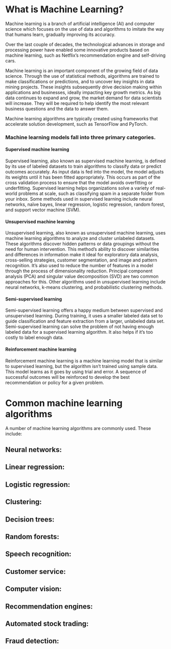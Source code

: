 # What is Machine Learning?
Machine learning is a branch of artificial intelligence (AI) and computer science which focuses on the use of data and algorithms to imitate the way that humans learn, gradually improving its accuracy.

Over the last couple of decades, the technological advances in storage and processing power have enabled some innovative products based on machine learning, such as Netflix’s recommendation engine and self-driving cars.

Machine learning is an important component of the growing field of data science. Through the use of statistical methods, algorithms are trained to make classifications or predictions, and to uncover key insights in data mining projects. These insights subsequently drive decision making within applications and businesses, ideally impacting key growth metrics. As big data continues to expand and grow, the market demand for data scientists will increase. They will be required to help identify the most relevant business questions and the data to answer them.

Machine learning algorithms are typically created using frameworks that accelerate solution development, such as TensorFlow and PyTorch.


### Machine learning models fall into three primary categories.

#### Supervised machine learning            
Supervised learning, also known as supervised machine learning, is defined by its use of labeled datasets to train algorithms to classify data or predict outcomes accurately. As input data is fed into the model, the model adjusts its weights until it has been fitted appropriately. This occurs as part of the cross validation process to ensure that the model avoids overfitting or underfitting. Supervised learning helps organizations solve a variety of real-world problems at scale, such as classifying spam in a separate folder from your inbox. Some methods used in supervised learning include neural networks, naïve bayes, linear regression, logistic regression, random forest, and support vector machine (SVM).

#### Unsupervised machine learning
Unsupervised learning, also known as unsupervised machine learning, uses machine learning algorithms to analyze and cluster unlabeled datasets. These algorithms discover hidden patterns or data groupings without the need for human intervention. This method’s ability to discover similarities and differences in information make it ideal for exploratory data analysis, cross-selling strategies, customer segmentation, and image and pattern recognition. It’s also used to reduce the number of features in a model through the process of dimensionality reduction. Principal component analysis (PCA) and singular value decomposition (SVD) are two common approaches for this. Other algorithms used in unsupervised learning include neural networks, k-means clustering, and probabilistic clustering methods.

#### Semi-supervised learning 
Semi-supervised learning offers a happy medium between supervised and unsupervised learning. During training, it uses a smaller labeled data set to guide classification and feature extraction from a larger, unlabeled data set. Semi-supervised learning can solve the problem of not having enough labeled data for a supervised learning algorithm. It also helps if it’s too costly to label enough data. 


#### Reinforcement machine learning
Reinforcement machine learning is a machine learning model that is similar to supervised learning, but the algorithm isn’t trained using sample data. This model learns as it goes by using trial and error. A sequence of successful outcomes will be reinforced to develop the best recommendation or policy for a given problem.

      

# Common machine learning algorithms
A number of machine learning algorithms are commonly used. These include:

## Neural networks:

## Linear regression:

## Logistic regression:

## Clustering: 

## Decision trees: 

## Random forests: 

## Speech recognition: 

## Customer service: 

## Computer vision:  

## Recommendation engines: 

## Automated stock trading:

## Fraud detection:


